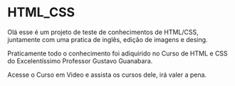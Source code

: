 # HTML_CSS
Olá esse é um projeto de teste de conhecimentos de HTML/CSS, juntamente com uma pratica de inglês, edição de imagens e desing.

Praticamente todo o conhecimento foi adiquirido no Curso de HTML e CSS do Excelentíssimo Professor Gustavo Guanabara.

Acesse o Curso em Video e assista os cursos dele, irá valer a pena.